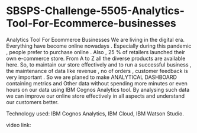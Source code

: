 # SBSPS-Challenge-5505-Analytics-Tool-For-Ecommerce-businesses

Analytics Tool For Ecommerce Businesses
We are living in the digital era. Everything have become online nowadays . Especially during this pandemic , people prefer to purchase online . Also , 25 % of retailers launched their own e-commerce store. From A to Z all the diverse products are available here. So, to maintain our store effectively and  to run a successful business , the maintenance of data like  revenue , no of orders , customer feedback  is very important . So we are planed to make ANALYTICAL DASHBOARD containing metrics and Other data without spending more minutes or even hours on our data using IBM Cognos Analytics tool.  By analysing such data we can improve our online store effectively in all aspects and understand our customers better. 

Technology used:
IBM Cognos Analytics, IBM Cloud, IBM Watson Studio.

video link:



